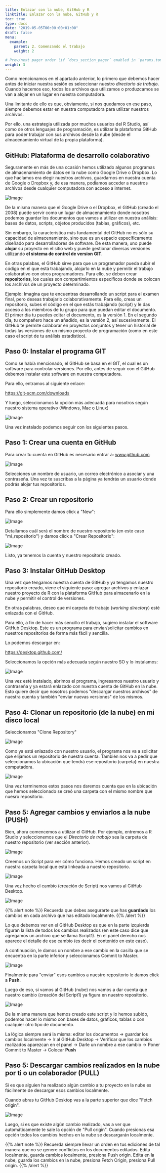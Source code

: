 ```yaml
---
title: Enlazar con la nube, GitHub y R
linktitle: Enlazar con la nube, GitHub y R
toc: true
type: docs
date: "2019-05-05T00:00:00+01:00"
draft: false
menu:
  example:
    parent: 2. Comenzando el trabajo
    weight: 2

# Prev/next pager order (if `docs_section_pager` enabled in `params.toml`)
weight: 3
---
```



Como mencionamos en el apartado anterior, lo primero que debemos hacer antes de iniciar nuestra sesión es seleccionar nuestro *directorio de trabajo*. Cuando hacemos eso, todos los archivos que utilizamos o produzcamos se van a alojar en un lugar en nuestra computadora. 

Una limitante de ello es que, obviamente, si nos quedamos en ese paso, siempre debemos estar en nuestra computadora para utilizar nuestros archivos. 

Por ello, una estrategia utilizada por muchos usuarios del R Studio, así como de otros lenguajes de programación, es utilizar la plataforma GitHub para poder trabajar con sus archivos desde la nube (desde el almacenamiento virtual de la propia plataforma).

## GitHub: Plataforma de desarrollo colaborativo

Seguramente en más de una ocasión hemos utilizado algunos programas de almacenamiento de datos en la nube como Google Drive o Dropbox. Lo que hacíamos era elegir nuestros archivos, guardarnos en nuestra cuenta de Google o Dropbox y, de esa manera, podíamos acceder a nuestros archivos desde cualquier computadora con acceso a internet. 

![Image](/cursos/2-2-1.jpg)

De la misma manera que el Google Drive o el Dropbox, el GitHub (creado el 2008) puede servir como un lugar de almacenamiento donde nosotros podemos guardar los documentos que vamos a utilizar en nuestra análisis: bases de datos, scripts, objetos producidos (tablas, gráficos), etc. 

Sin embargo, la característica más fundamental del GitHub no es sólo su capacidad de almacenamiento, sino que es un espacio específicamente diseñado para desarrolladores de software. De esta manera, uno puede **alojar** su proyecto en el sitio web y puede gestionar diversas versiones utilizando **el sistema de control de version GIT**. 

En otras palabas, el GitHub sirve para que un programador pueda subir el código en el que está trabajando, alojarlo en la nube y permitir el trabajo colaborativo con otros programadores. Para ello, se deben crear **repositorios**, los cuales son compartimientos específicos donde se colocan los archivos de un proyecto determinado. 

Ejemplo: Imagina que te encuentras desarrollando un script para el examen final, pero deseas trabajarlo colaborativamente. Para ello, creas un repositorio, subes el código en el que estás trabajando (script) y le das acceso a los miembros de tu grupo para que puedan editar el documento. El primer día tu puedes editar el documento, es la versión 1. En el segundo día, tu compañero hace un añadido, es la versión 2, así sucesivamente. El GitHub te permite colaborar en proyectos conjuntos y tener un historial de todas las versiones de un mismo proyecto de programación (como en este caso el script de tu análisis estadístico).

## Paso 0: Instalar el programa GIT

Como se había mencionado, el GitHub se basa en el GIT, el cual es un software para controlar versiones. Por ello, antes de seguir con el GitHub debemos instalar este software en nuestra computadora. 

Para ello, entramos al siguiente enlace:

https://git-scm.com/downloads

Y luego, seleccionamos la opción más adecuada para nosotros según nuestro sistema operativo (Windows, Mac o Linux)

![Image](/cursos/2-2-0.jpg)

Una vez instalado podemos seguir con los siguientes pasos. 

## Paso 1: Crear una cuenta en GitHub

Para crear tu cuenta en GitHub es necesario entrar a: www.github.com 

![Image](/cursos/2-2-2.jpg)

Selecciones un nombre de usuario, un correo electrónico a asociar y una contraseña. Una vez te suscribas a la página ya tendrás un usuario donde podrás alojar tus repositorios. 

## Paso 2: Crear un repositorio

Para ello simplemente damos click a "New":

![Image](/cursos/2-2-3.jpg)

Detallamos cuál será el nombre de nuestro repositorio (en este caso "mi_repositorio") y damos click a "Crear Repositorio":

![Image](/cursos/2-2-4.jpg)

Listo, ya tenemos la cuenta y nuestro repositorio creado. 

## Paso 3: Instalar GitHub Desktop

Una vez que tengamos nuestra cuenta de GitHub y ya tengamos nuestro repositorio creado, viene el siguiente paso: agregar archivos y enlazar nuestro proyecto de R con la plataforma GitHub para almacenarlo en la nube y permitir el control de versiones. 

En otras palabras, deseo que mi carpeta de trabajo (*working directory*) esté enlazada con el GitHub. 

Para ello, a fin de hacer más sencillo el trabajo, sugiero instalar el software GitHub Desktop. Este es un programa para enviar/solicitar cambios en nuestros repositorios de forma más fácil y sencilla. 

Lo podemos descargar en:

https://desktop.github.com/

Seleccionamos la opción más adecuada según nuestro SO y lo instalamos:

![Image](/cursos/2-2-5.jpg)

Una vez esté instalado, abrimos el programa, ingresamos nuestro usuario y contraseña y ya estará enlazado con nuestra cuenta de GitHub en la nube. Esto quiere decir que nosotros podemos "descargar nuestros archivos" de nuestra cuenta y también "enviar nuevas versiones" de los mismos. 

## Paso 4: Clonar un repositorio (de la nube) en mi disco local

Seleccionamos "Clone Repository"

![Image](/cursos/2-2-6.jpg)

Como ya está enlazado con nuestro usuario, el programa nos va a solicitar que elijamos un repositorio de nuestra cuenta. También nos va a pedir que seleccionamos la ubicación que tendrá ese repositorio (carpeta) en nuestra computadora. 

![Image](/cursos/2-2-7.jpg)

Una vez terminemos estos pasos nos daremos cuenta que en la ubicación que hemos seleccionado se creó una carpeta con el mismo nombre que nuesro repositorio.


## Paso 5: Agregar cambios y enviarlos a la nube (PUSH)

Bien, ahora comencemos a utilizar el GitHub. Por ejemplo, entremos a R Studio y seleccionemos que el *Directorio de trabajo* sea la carpeta de nuestro repositorio (ver sección anterior). 

![Image](/cursos/2-2-8.jpg)

Creemos un Script para ver cómo funciona. Hemos creado un script en nuestra carpeta local que está linkeada a nuestro repositorio. 

![Image](/cursos/2-2-12.jpg)

Una vez hecho el cambio (creación de Script) nos vamos al GitHub Desktop. 

![Image](/cursos/2-2-9.jpg)

{{% alert note %}}
Recuerda que debes asegurarte que has **guardado** los cambios en cada archivo que has editado localmente.
{{% /alert %}}

Lo que debemos ver en el GitHub Desktop es que en la parte izquierda figuran la lista de todos los cambios realizados (en este caso dice que agregamos un archivo que se llama Script1). En el panel derecho nos aparece el detalle de ese cambio (es decir el contenido en este caso).

A continuación, le damos un nombre a ese cambio en la casilla que se encuentra en la parte inferior y seleccionamos Commit to Master.

![Image](/cursos/2-2-10.jpg)

Finalmente para "enviar" esos cambios a nuestro repositorio le damos click a **Push**.

Luego de eso, si vamos al GitHub (nube) nos vamos a dar cuenta que nuestro cambio (creación del Script1) ya figura en nuestro repositorio. 

![Image](/cursos/2-2-11.jpg)

De la misma manera que hemos creado este script y lo hemos subido, podemos hacer lo mismo con bases de datos, gráficos, tablas o con cualquier otro tipo de documento. 

La lógica siempre será la misma: editar los documentos -> guardar los cambios localmente -> Ir al GitHub Desktop -> Verificar que los cambios realizados aparezcan en el panel -> Darle un nombre a ese cambio -> Poner Commit to Master -> Colocar **Push**

## Paso 5: Descargar cambios realizados en la nube por ti o un colaborador (PULL)

Si es que alguien ha realizado algún cambio a tu proyecto en la nube es fácilmente de descargar esos cambios localmente. 

Cuando abras tu GitHub Desktop vas a la parte superior que dice "Fetch origin".

![Image](/cursos/2-2-13.jpg)

Luego, si es que existe algún cambio realizado, vas a ver que automáticamente te sale la opción de "Pull origin". Cuando presionas esa opción todos los cambios hechos en la nube se descargarán localmente. 

{{% alert note %}}
Recuerda siempre llevar un orden en tus ediciones de tal manera que no se genere conflictos en los documentos editados. Edita localmente, guarda cambios localmente, presiona Push origin. Edita en la nube, guarda los cambios en la nube, presiona Fetch Origin, presiona Pull origin. 
{{% /alert %}}
